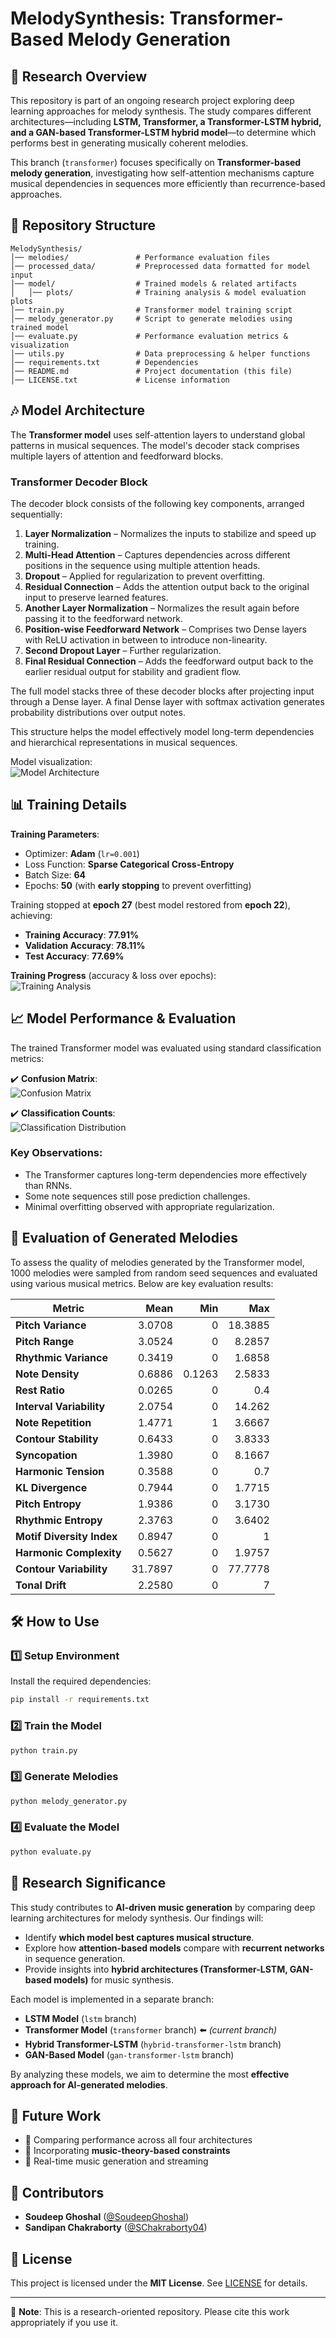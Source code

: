 # MelodySynthesis: Transformer-Based Melody Generation

## 📌 Research Overview

This repository is part of an ongoing research project exploring deep learning approaches for melody synthesis. The study compares different architectures—including **LSTM, Transformer, a Transformer-LSTM hybrid, and a GAN-based Transformer-LSTM hybrid model**—to determine which performs best in generating musically coherent melodies.

This branch (`transformer`) focuses specifically on **Transformer-based melody generation**, investigating how self-attention mechanisms capture musical dependencies in sequences more efficiently than recurrence-based approaches.

## 📂 Repository Structure

```
MelodySynthesis/
│── melodies/               # Performance evaluation files
│── processed_data/         # Preprocessed data formatted for model input
│── model/                  # Trained models & related artifacts
│   │── plots/              # Training analysis & model evaluation plots
│── train.py                # Transformer model training script
│── melody_generator.py     # Script to generate melodies using trained model
│── evaluate.py             # Performance evaluation metrics & visualization
│── utils.py                # Data preprocessing & helper functions
│── requirements.txt        # Dependencies
│── README.md               # Project documentation (this file)
│── LICENSE.txt             # License information
```

## 🎶 Model Architecture

The **Transformer model** uses self-attention layers to understand global patterns in musical sequences. The model's decoder stack comprises multiple layers of attention and feedforward blocks.

### Transformer Decoder Block

The decoder block consists of the following key components, arranged sequentially:

1. **Layer Normalization** – Normalizes the inputs to stabilize and speed up training.
2. **Multi-Head Attention** – Captures dependencies across different positions in the sequence using multiple attention heads.
3. **Dropout** – Applied for regularization to prevent overfitting.
4. **Residual Connection** – Adds the attention output back to the original input to preserve learned features.
5. **Another Layer Normalization** – Normalizes the result again before passing it to the feedforward network.
6. **Position-wise Feedforward Network** – Comprises two Dense layers with ReLU activation in between to introduce non-linearity.
7. **Second Dropout Layer** – Further regularization.
8. **Final Residual Connection** – Adds the feedforward output back to the earlier residual output for stability and gradient flow.

The full model stacks three of these decoder blocks after projecting input through a Dense layer. A final Dense layer with softmax activation generates probability distributions over output notes.

This structure helps the model effectively model long-term dependencies and hierarchical representations in musical sequences.

Model visualization:  
![Model Architecture](model/transformer_architecture.png)

## 📊 Training Details

**Training Parameters**:
- Optimizer: **Adam** (`lr=0.001`)
- Loss Function: **Sparse Categorical Cross-Entropy**
- Batch Size: **64**
- Epochs: **50** (with **early stopping** to prevent overfitting)

Training stopped at **epoch 27** (best model restored from **epoch 22**), achieving:
- **Training Accuracy**: **77.91%**
- **Validation Accuracy**: **78.11%**
- **Test Accuracy**: **77.69%**

**Training Progress** (accuracy & loss over epochs):  
![Training Analysis](model/plots/training_history.png)

## 📈 Model Performance & Evaluation

The trained Transformer model was evaluated using standard classification metrics:

✔️ **Confusion Matrix**:  
![Confusion Matrix](model/plots/confusion_matrix.png)

✔️ **Classification Counts**:  
![Classification Distribution](model/plots/classification_counts.png)

### Key Observations:
- The Transformer captures long-term dependencies more effectively than RNNs.
- Some note sequences still pose prediction challenges.
- Minimal overfitting observed with appropriate regularization.

## 🎼 Evaluation of Generated Melodies

To assess the quality of melodies generated by the Transformer model, 1000 melodies were sampled from random seed sequences and evaluated using various musical metrics. Below are key evaluation results:

| **Metric**                | **Mean** | **Min** | **Max** |
|---------------------------|---------:|--------:|--------:|
| **Pitch Variance**        | 3.0708   | 0       | 18.3885 |
| **Pitch Range**           | 3.0524   | 0       | 8.2857  |
| **Rhythmic Variance**     | 0.3419   | 0       | 1.6858  |
| **Note Density**          | 0.6886   | 0.1263  | 2.5833  |
| **Rest Ratio**            | 0.0265   | 0       | 0.4     |
| **Interval Variability**  | 2.0754   | 0       | 14.262  |
| **Note Repetition**       | 1.4771   | 1       | 3.6667  |
| **Contour Stability**     | 0.6433   | 0       | 3.8333  |
| **Syncopation**           | 1.3980   | 0       | 8.1667  |
| **Harmonic Tension**      | 0.3588   | 0       | 0.7     |
| **KL Divergence**         | 0.7944   | 0       | 1.7715  |
| **Pitch Entropy**         | 1.9386   | 0       | 3.1730  |
| **Rhythmic Entropy**      | 2.3763   | 0       | 3.6402  |
| **Motif Diversity Index** | 0.8947   | 0       | 1       |
| **Harmonic Complexity**   | 0.5627   | 0       | 1.9757  |
| **Contour Variability**   | 31.7897  | 0       | 77.7778 |
| **Tonal Drift**           | 2.2580   | 0       | 7       |

## 🛠️ How to Use

### 1️⃣ Setup Environment
Install the required dependencies:
```bash
pip install -r requirements.txt
```

### 2️⃣ Train the Model
```bash
python train.py
```

### 3️⃣ Generate Melodies
```bash
python melody_generator.py
```

### 4️⃣ Evaluate the Model
```bash
python evaluate.py
```

## 💪 Research Significance

This study contributes to **AI-driven music generation** by comparing deep learning architectures for melody synthesis. Our findings will:
- Identify **which model best captures musical structure**.
- Explore how **attention-based models** compare with **recurrent networks** in sequence generation.
- Provide insights into **hybrid architectures (Transformer-LSTM, GAN-based models)** for music synthesis.

Each model is implemented in a separate branch:
- **LSTM Model** (`lstm` branch)
- **Transformer Model** (`transformer` branch) ⬅️ *(current branch)*
- **Hybrid Transformer-LSTM** (`hybrid-transformer-lstm` branch)
- **GAN-Based Model** (`gan-transformer-lstm` branch)

By analyzing these models, we aim to determine the most **effective approach for AI-generated melodies**.

## 🚀 Future Work

- 🔹 Comparing performance across all four architectures
- 🔹 Incorporating **music-theory-based constraints**
- 🔹 Real-time music generation and streaming

## 🤝 Contributors

- **Soudeep Ghoshal** ([@SoudeepGhoshal](https://github.com/SoudeepGhoshal))
- **Sandipan Chakraborty** ([@SChakraborty04](https://github.com/SChakraborty04))

## 🐝 License

This project is licensed under the **MIT License**. See [LICENSE](LICENSE.txt) for details.

---
📌 **Note**: This is a research-oriented repository. Please cite this work appropriately if you use it.